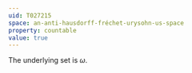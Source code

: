 ```yaml
---
uid: T027215
space: an-anti-hausdorff-fréchet-urysohn-us-space
property: countable
value: true
---
```

The underlying set is $\omega$.

